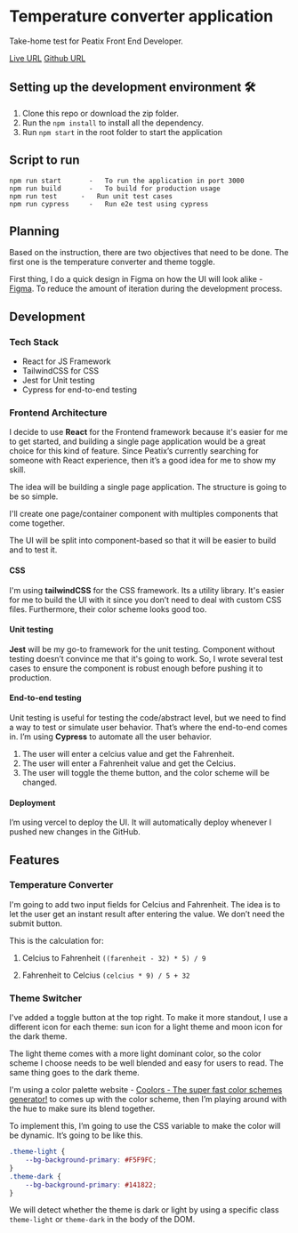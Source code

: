 # Temperature converter application
Take-home test for Peatix Front End Developer.

[Live URL](https://temperature-converter-peatix.vercel.app/)
[Github URL](https://github.com/jakzaizzat/temperature-converter)

## Setting up the development environment 🛠

1. Clone this repo or download the zip folder.
2. Run the `npm install` to install all the dependency.
3. Run `npm start` in the root folder to start the application


## Script to run
```
npm run start       -   To run the application in port 3000
npm run build       -   To build for production usage
npm run test   	  -   Run unit test cases
npm run cypress     -   Run e2e test using cypress
```


## Planning

Based on the instruction, there are two objectives that need to be done. The first one is the temperature converter and theme toggle.

First thing, I do a quick design in Figma on how the UI will look alike - [Figma](https://www.figma.com/file/qnR3IWFeMAUlqrpikS7Yzl/Peatix?node-id=0%3A1). To reduce the amount of iteration during the development process.


## Development

### Tech Stack
* React for JS Framework
* TailwindCSS for CSS
* Jest for Unit testing
* Cypress for end-to-end testing

### Frontend Architecture
I decide to use **React** for the Frontend framework because it's easier for me to get started, and building a single page application would be a great choice for this kind of feature. Since Peatix’s currently searching for someone with React experience, then it’s a good idea for me to show my skill.

The idea will be building a single page application. The structure is going to be so simple.

I'll create one page/container component with multiples components that come together.

The UI will be split into component-based so that it will be easier to build and to test it.

#### CSS
I'm using **tailwindCSS** for the CSS framework. Its a utility library. It's easier for me to build the UI with it since you don’t need to deal with custom CSS files. Furthermore, their color scheme looks good too.

#### Unit testing
**Jest** will be my go-to framework for the unit testing. Component without testing doesn’t convince me that it's going to work. So, I wrote several test cases to ensure the component is robust enough before pushing it to production.

#### End-to-end testing
Unit testing is useful for testing the code/abstract level, but we need to find a way to test or simulate user behavior. That’s where the end-to-end comes in. I’m using **Cypress** to automate all the user behavior.

1. The user will enter a celcius value and get the Fahrenheit.
2. The user will enter a Fahrenheit value and get the Celcius.
3. The user will toggle the theme button, and the color scheme will be changed.

#### Deployment
I’m using vercel to deploy the UI. It will automatically deploy whenever I pushed new changes in the GitHub.

## Features

### Temperature Converter

I'm going to add two input fields for Celcius and Fahrenheit. The idea is to let the user get an instant result after entering the value. We don’t need the submit button.

This is the calculation for:

1. Celcius to Fahrenheit
`((farenheit - 32) * 5) / 9`

2. Fahrenheit to Celcius
`(celcius * 9) / 5 + 32`

### Theme Switcher

I've added a toggle button at the top right. To make it more standout, I use a different icon for each theme: sun icon for a light theme and moon icon for the dark theme.

The light theme comes with a more light dominant color, so the color scheme I choose needs to be well blended and easy for users to read. The same thing goes to the dark theme.

I'm using a color palette website - [Coolors - The super fast color schemes generator!](https://coolors.co/) to comes up with the color scheme, then I’m playing around with the hue to make sure its blend together.

To implement this, I’m going to use the CSS variable to make the color will be dynamic. It’s going to be like this.

```css
.theme-light {
    --bg-background-primary: #F5F9FC;
}
.theme-dark {
    --bg-background-primary: #141822;
}
```

We will detect whether the theme is dark or light by using a specific class `theme-light` or `theme-dark` in the body of the DOM.
